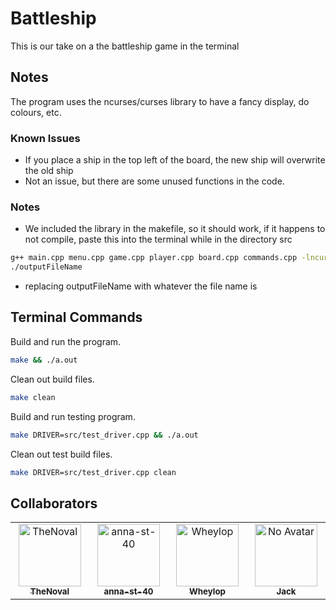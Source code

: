 # Battleship
This is our take on a the battleship game in the terminal

## Notes

The program uses the ncurses/curses library to have a fancy display, do colours, etc.

### Known Issues
- If you place a ship in the top left of the board, the new ship will overwrite the old ship
- Not an issue, but there are some unused functions in the code.

### Notes
- We included the library in the makefile, so it should work, if it happens to not compile, paste this into the terminal while in the directory src

```bash
g++ main.cpp menu.cpp game.cpp player.cpp board.cpp commands.cpp -lncurses
./outputFileName
```
- replacing outputFileName with whatever the file name is

## Terminal Commands

Build and run the program.

```sh
make && ./a.out
```

Clean out build files.

```sh
make clean
```

Build and run testing program.

```sh
make DRIVER=src/test_driver.cpp && ./a.out
```

Clean out test build files.

```sh
make DRIVER=src/test_driver.cpp clean
```

## Collaborators
<table>
  <tbody>
    <tr>
      <td align="center" valign="top" width="16.66%">
        <a href="https://github.com/TheNoval">
            <img src="https://avatars.githubusercontent.com/u/134335319?v=4" width="100px;" alt="TheNoval"/>
            <br />
            <sub><b>TheNoval</b></sub>
        </a>
      </td>
      <td align="center" valign="top" width="16.66%">
        <a href="https://github.com/anna-st-40">
            <img src="https://avatars.githubusercontent.com/u/134335292?v=4" width="100px;" alt="anna-st-40"/>
            <br />
            <sub><b>anna-st-40</b></sub>
        </a>
      </td>
      <td align="center" valign="top" width="16.66%">
        <a href="https://github.com/Wheylop">
            <img src="https://avatars.githubusercontent.com/u/160171684?v=4" width="100px;" alt="Wheylop"/>
            <br />
            <sub><b>Wheylop</b></sub>
        </a>
      </td>
      <td align="center" valign="top" width="16.66%">
        <!-- <a href=""> -->
            <img src="https://cdn.pixabay.com/photo/2016/08/08/09/17/avatar-1577909_1280.png" width="100px;" alt="No Avatar"/>
            <br />
            <sub><b>Jack</b></sub>
        <!-- </a> -->
      </td>
    </tr>    
  </tbody>
</table>